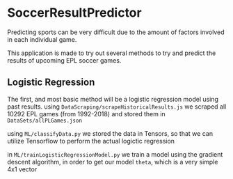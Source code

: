 # SoccerResultPredictor

Predicting sports can be very difficult due to the amount of factors involved in each individual game.

This application is made to try out several methods to try and predict the results of upcoming EPL soccer games.

## Logistic Regression
The first, and most basic method will be a logistic regression model using past results. 
using `DataScraping/scrapeHistoricalResults.js` we scraped all 10292 EPL games (from 1992-2018)
and stored them in `DataSets/allPLGames.json`

using `ML/classifyData.py` we stored the data in Tensors, so that we can utilize Tensorflow to perform 
the actual logictic regression

in `ML/trainLogisticRegressionModel.py` we train a model using the gradient descent algorithm, in order to get our model
`theta`, which is a very simple 4x1 vector